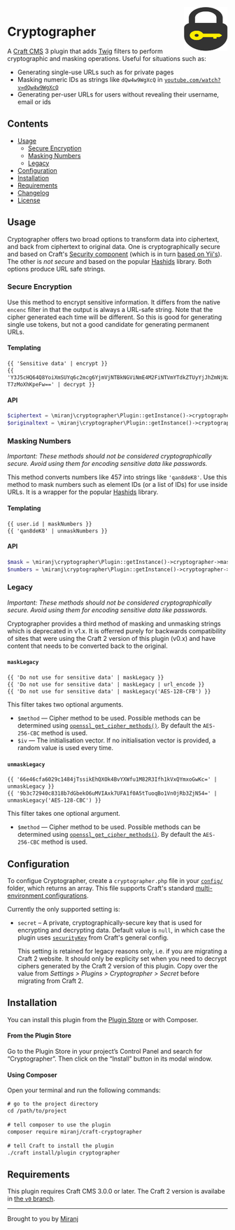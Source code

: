 <img align="right" src="./src/icon.svg" width="100" height="100" alt="Cryptographer icon">

Cryptographer
=============

A [Craft CMS][] 3 plugin that adds [Twig][] filters to perform cryptographic and masking operations. Useful for situations such as:

- Generating single-use URLs such as for private pages
- Masking numeric IDs as strings like `dQw4w9WgXcQ` in [`youtube.com/watch?v=dQw4w9WgXcQ`][yt]
- Generating per-user URLs for users without revealing their username, email or ids

[craft cms]:https://craftcms.com/
[twig]:https://twig.symfony.com/
[yt]:https://youtube.com/watch?v=dQw4w9WgXcQ



Contents
--------
- [Usage](#usage)
  - [Secure Encryption](#secure-encryption)
  - [Masking Numbers](#masking-numbers)
  - [Legacy](#legacy)
- [Configuration](#configuration)
- [Installation](#installation)
- [Requirements](#requirements)
- [Changelog](./CHANGELOG.md)
- [License](./LICENSE)



Usage
-----

Cryptographer offers two broad options to transform data into ciphertext, and back from ciphertext to original data. One is cryptographically secure and based on Craft's [Security component][cs1] (which is in turn [based on Yii's][ys1]). The other is _not secure_ and based on the popular [Hashids][] library. Both options produce URL safe strings.

[hashids]:https://hashids.org/php/
[cs1]:https://docs.craftcms.com/api/v3/craft-services-security.html
[ys1]:https://www.yiiframework.com/doc/guide/2.0/en/security-cryptography



### Secure Encryption

Use this method to encrypt sensitive information. It differs from the native `encenc` filter in that the output is always a URL-safe string. Note that the cipher generated each time will be different. So this is good for generating single use tokens, but not a good candidate for generating permanent URLs.

#### Templating
```twig
{{ 'Sensitive data' | encrypt }}
{{ 'Y3J5cHQ64Q8YoiXmSUYq6c2mcg6YjmVjNTBkNGViNmE4M2FiNTVmYTdkZTUyYjJhZmNjNzY5NWRiNDc5M2ExNzRhZTE1ZWZmMjU2NzFkMDNhMzEyZWIX9Rj4f4vOKB2XCljjXha3aKfJw4c6D-T7zMoXhKpeFw==' | decrypt }}
```

#### API

```php
$ciphertext = \miranj\cryptographer\Plugin::getInstance()->cryptographer->encrypt('Sensitive data');
$originaltext = \miranj\cryptographer\Plugin::getInstance()->cryptographer->decrypt($ciphertext);
```



### Masking Numbers

_Important: These methods should not be considered cryptographically secure. Avoid using them for encoding sensitive data like passwords._

This method converts numbers like 457 into strings like `'qan8deK8'`. Use this method to mask numbers such as element IDs (or a list of IDs) for use inside URLs. It is a wrapper for the popular [Hashids][] library.

#### Templating
```twig
{{ user.id | maskNumbers }}
{{ 'qan8deK8' | unmaskNumbers }}
```

#### API

```php
$mask = \miranj\cryptographer\Plugin::getInstance()->cryptographer->maskNumbers([521]);
$numbers = \miranj\cryptographer\Plugin::getInstance()->cryptographer->unmaskNumbers('qan8deK8');
```



### Legacy

_Important: These methods should not be considered cryptographically secure. Avoid using them for encoding sensitive data like passwords._

Cryptographer provides a third method of masking and unmasking strings which is deprecated in v1.x. It is offerred purely for backwards compatibility of sites that were using the Craft 2 version of this plugin (v0.x) and have content that needs to be converted back to the original. 

#### `maskLegacy`

```twig
{{ 'Do not use for sensitive data' | maskLegacy }}
{{ 'Do not use for sensitive data' | maskLegacy | url_encode }}
{{ 'Do not use for sensitive data' | maskLegacy('AES-128-CFB') }}
```

This filter takes two optional arguments.

- `$method` — Cipher method to be used. Possible methods can be determined using [`openssl_get_cipher_methods()`][methods]. By default the `AES-256-CBC` method is used.
- `$iv` — The initialisation vector. If no initialisation vector is provided, a random value is used every time.

[methods]: http://php.net/manual/en/function.openssl-get-cipher-methods.php

#### `unmaskLegacy`

```twig
{{ '66e46cfa6029c1484jTssikEhQXOk4BvYXWfu1M82R3Ifh1kVxQYmxoGwKc=' | unmaskLegacy }}
{{ '9b3c72940c8318b7dGbekO6uMVIAxk7UFA1f0A5tTuoqBo1Vn0jRb3ZjN54=' | unmaskLegacy('AES-128-CBC') }}
```

This filter takes one optional argument.

- `$method` — Cipher method to be used. Possible methods can be determined using [`openssl_get_cipher_methods()`][methods]. By default the `AES-256-CBC` method is used.



Configuration
-------------

To configue Cryptographer, create a `cryptographer.php` file in your [`config/`][config] folder, which returns an array. This file supports Craft's standard [multi-environment configurations][multi].

[config]:https://docs.craftcms.com/v3/config/
[multi]:https://docs.craftcms.com/v3/config/environments.html#multi-environment-configs

Currently the only supported setting is:

-  `secret` – A private, cryptographically-secure key that is used for encrypting and decrypting data. Default value is `null`, in which case the plugin uses [`securityKey`](sk) from Craft's general config.
   
   This setting is retained for legacy reasons only, i.e. if you are migrating a Craft 2 website. It should only be explicity set when you need to decrypt ciphers generated by the Craft 2 version of this plugin. Copy over the value from _Settings > Plugins > Cryptographer > Secret_ before migrating from Craft 2.

[sk]:https://docs.craftcms.com/v3/config/config-settings.html#securitykey



Installation
------------

You can install this plugin from the [Plugin Store][ps] or with Composer.

[ps]:https://plugins.craftcms.com/cryptographer

#### From the Plugin Store
Go to the Plugin Store in your project’s Control Panel and search for “Cryptographer”.
Then click on the “Install” button in its modal window.

#### Using Composer
Open your terminal and run the following commands:

    # go to the project directory
    cd /path/to/project
    
    # tell composer to use the plugin
    composer require miranj/craft-cryptographer
    
    # tell Craft to install the plugin
    ./craft install/plugin cryptographer
    



Requirements
------------
This plugin requires Craft CMS 3.0.0 or later. The Craft 2 version is availabe in [the `v0` branch](https://github.com/miranj/craft-cryptographer/tree/v0).



---

Brought to you by [Miranj](https://miranj.in/)
